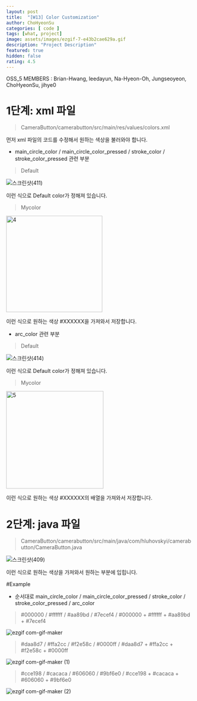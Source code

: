 ```yaml
---	
layout: post	
title:  "[W13] Color Customization"	
author: ChoHyeonSu
categories: [ code ]	
tags: [what, project]
image: assets/images/ezgif-7-e43b2cae629a.gif
description: "Project Description"	
featured: true	
hidden: false	
rating: 4.5
---	
```


OSS_5 MEMBERS : Brian-Hwang, leedayun, Na-Hyeon-Oh, Jungseoyeon, ChoHyeonSu, jihye0

# 1단계: xml 파일
> CameraButton/camerabutton/src/main/res/values/colors.xml

먼저 xml 파일의 코드를 수정해서 원하는 색상을 불러와야 합니다.

- main_circle_color / main_circle_color_pressed / stroke_color / stroke_color_pressed 관련 부분

>Default

![스크린샷(411)](https://user-images.githubusercontent.com/65438056/101242769-ea19ee00-373e-11eb-8f53-11b99482759f.png)

이런 식으로 Default color가 정해져 있습니다. 

>Mycolor

<img width="259" alt="4" src="https://user-images.githubusercontent.com/65438056/101286218-97b6fb00-382c-11eb-94c7-08ed99ede74a.png">

이런 식으로 원하는 색상 #XXXXXX을 가져와서 저장합니다. 

- arc_color 관련 부분

>Default

![스크린샷(414)](https://user-images.githubusercontent.com/65438056/101242831-4977fe00-373f-11eb-89e5-1a845e3386d9.png)

이런 식으로 Default color가 정해져 있습니다.

>Mycolor

<img width="262" alt="5" src="https://user-images.githubusercontent.com/65438056/101286221-98e82800-382c-11eb-80c4-6bfa746a7c41.png">

이런 식으로 원하는 색상 #XXXXXX의 배열을 가져와서 저장합니다.

# 2단계: java 파일
> CameraButton/camerabutton/src/main/java/com/hluhovskyi/camerabutton/CameraButton.java
 
![스크린샷(409)](https://user-images.githubusercontent.com/65438056/101242314-28fb7400-373e-11eb-8061-3239b872119f.png)

이런 식으로 원하는 색상을 가져와서 원하는 부분에 입힙니다.

#Example
- 순서대로 main_circle_color / main_circle_color_pressed / stroke_color / stroke_color_pressed / arc_color

> #000000 / #ffffff / #aa89bd / #7ecef4 / #000000 + #ffffff + #aa89bd + #7ecef4

![ezgif com-gif-maker](https://user-images.githubusercontent.com/65438056/101243247-361a6200-3742-11eb-8eff-6ed970f6cc1d.gif)


> #daa8d7 / #ffa2cc / #f2e58c / #0000ff / #daa8d7 + #ffa2cc + #f2e58c + #0000ff

![ezgif com-gif-maker (1)](https://user-images.githubusercontent.com/65438056/101243447-cd33e980-3743-11eb-99a4-2c4ee8cab500.gif)

> #cce198 / #cacaca / #606060 / #9bf6e0 / #cce198 + #cacaca + #606060 + #9bf6e0

![ezgif com-gif-maker (2)](https://user-images.githubusercontent.com/65438056/101243537-78dd3980-3744-11eb-81b2-4eabd2f6b563.gif)



